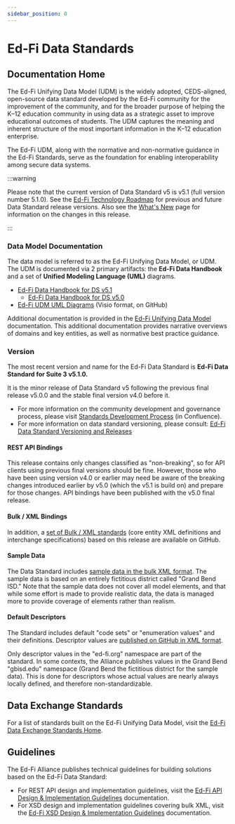 ```yaml
---
sidebar_position: 0
---
```


# Ed-Fi Data Standards

## Documentation Home

The Ed-Fi Unifying Data Model (UDM) is the widely adopted, CEDS-aligned,
open-source data standard developed by the Ed-Fi community for the improvement
of the community, and for the broader purpose of helping the K–12 education
community in using data as a strategic asset to improve educational outcomes of
students. The UDM captures the meaning and inherent structure of the most
important information in the K–12 education enterprise.

The Ed-Fi UDM, along with the normative and non-normative guidance in the Ed-Fi
Standards, serve as the foundation for enabling interoperability among secure
data systems.

:::warning

Please note that the current version of Data Standard v5 is v5.1 (full version
number 5.1.0). See the [Ed-Fi Technology Roadmap](/reference/roadmap)
for previous and future Data Standard release versions. Also see the [What's New](./whats-new/readme.md)
page for information on the changes in this release.

:::

### Data Model Documentation

The data model is referred to as the Ed-Fi Unifying Data Model, or UDM. The UDM
is documented via 2 primary artifacts: the **Ed-Fi Data Handbook** and a set of
**Unified Modeling Language (UML)** diagrams.

* <a href="https://edfidocs.blob.core.windows.net/$web/handbook/v5.1/index.html" target="_blank">Ed-Fi Data Handbook for DS v5.1</a>
  * <a href="https://edfidocs.blob.core.windows.net/$web/handbook/v5.0/index.html" target="_blank">Ed-Fi Data Handbook for DS v5.0</a>
* [Ed-Fi UDM UML Diagrams](https://github.com/Ed-Fi-Alliance-OSS/Ed-Fi-Standard/tree/main/Models) (Visio format, on GitHub)

Additional documentation is provided in the [Ed-Fi Unifying Data
Model](/reference/data-exchange/udm) documentation. This additional documentation provides narrative overviews of domains and
key entities, as well as normative best practice guidance.

### Version

The most recent version and name for the Ed-Fi Data Standard is **Ed-Fi Data
Standard for Suite 3 v5.1.0.**

It is the minor release of Data Standard v5 following the previous final release
v5.0.0 and the stable final version v4.0 before it.

* For more information on the community development and governance process,
    please visit [Standards Development
    Process](https://edfi.atlassian.net/wiki/spaces/GOV/pages/20325368/Standards+Development+Process) (in Confluence).
* For more information on data standard versioning, please consult: [Ed-Fi Data Standard Versioning and Releases](/reference/data-exchange/versioning-and-releases)

#### REST API Bindings

This release contains only changes classified as "non-breaking", so for API
clients using previous final versions should be fine. However, those who have
been using version v4.0 or earlier may need be aware of the breaking changes
introduced earlier by v5.0 (which the v5.1 is build on) and prepare for those
changes. API bindings have been published with the v5.0 final release.

#### Bulk / XML Bindings

In addition, a [set of Bulk / XML
standards](https://github.com/Ed-Fi-Alliance-OSS/Ed-Fi-Standard/tree/main/Schemas/Bulk)
(core entity XML definitions and interchange specifications) based on this
release are available on GitHub.

#### Sample Data

The Data Standard includes [sample data in the bulk XML
format](https://github.com/Ed-Fi-Alliance-OSS/Ed-Fi-Standard/tree/main/Samples/Sample%20XML).
The sample data is based on an entirely fictitious district called "Grand Bend
ISD." Note that the sample data does not cover all model elements, and that
while some effort is made to provide realistic data, the data is managed more to
provide coverage of elements rather than realism.

#### Default Descriptors

The Standard includes default "code sets" or "enumeration values" and their
definitions. Descriptor values are [published on GitHub in XML
format](https://github.com/Ed-Fi-Alliance-OSS/Ed-Fi-Standard/tree/main/Descriptors).

Only descriptor values in the "ed-fi.org" namespace are part of the standard. In
some contexts, the Alliance publishes values in the Grand Bend "gbisd.edu"
namespace (Grand Bend the fictitious district for the sample data). This is done
for descriptors whose actual values are nearly always locally defined, and
therefore non-standardizable.

## Data Exchange Standards

For a list of standards built on the Ed-Fi Unifying Data Model, visit the [Ed-Fi
Data Exchange Standards Home](/reference/data-exchange).

## Guidelines

The Ed-Fi Alliance publishes technical guidelines for building solutions based
on the Ed-Fi Data Standard:

* For REST API design and implementation guidelines, visit the [Ed-Fi API
    Design & Implementation
    Guidelines](/reference/data-exchange/api-guidelines)
    documentation.
* For XSD design and implementation guidelines covering bulk XML, visit the
    [Ed-Fi XSD Design & Implementation
    Guidelines](/reference/data-exchange/xsd-guidelines)
    documentation.
